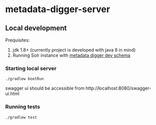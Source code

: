 # metadata-digger-server

## Local development

Prequisites: 
1. jdk 1.8+ (currently project is developed with java 8 in mind)
1. Running Solr instance with [metadata digger dev schema](https://github.com/data-hunters/metadata-digger-deployment/tree/master/dev)

### Starting local server

```./gradlew bootRun```

swagger ui should be accessible from http://localhost:8080/swagger-ui.html

### Running tests

```./gradlew test```
